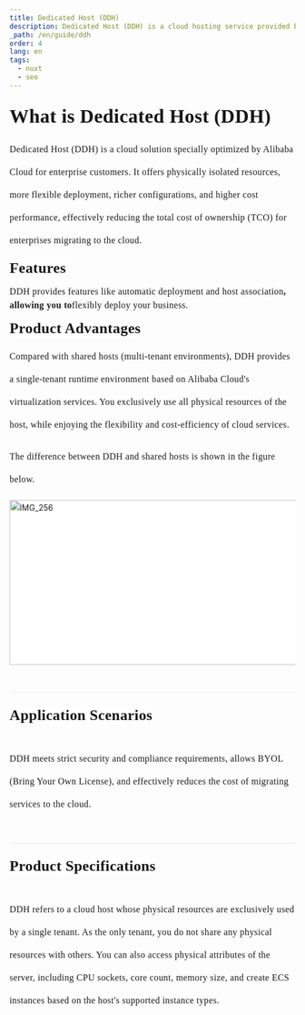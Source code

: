 ```yaml
---
title: Dedicated Host (DDH)
description: Dedicated Host (DDH) is a cloud hosting service provided by Alibaba Cloud that offers physically isolated resources for enterprise customers.
_path: /en/guide/ddh
order: 4
lang: en
tags:
  - nuxt
  - seo
---
```


<div>
  <h1 style="margin-top: 18pt; margin-bottom: 12pt; line-height: 33pt">
    <span
      style="
        font-family: '微软雅黑';
        font-size: 25.5pt;
        letter-spacing: 0.3pt;
        color: #181818;
      "
      >What is Dedicated Host (DDH)</span
    >
  </h1>
  <p style="margin-top: 0pt; margin-bottom: 12pt; line-height: 30pt">
    <span
      style="font-family: '微软雅黑'; font-size: 12pt; letter-spacing: 0.3pt"
      >Dedicated Host (DDH) is a cloud solution specially optimized by Alibaba Cloud for enterprise customers. It offers physically isolated resources, more flexible deployment, richer configurations, and higher cost performance, effectively reducing the total cost of ownership (TCO) for enterprises migrating to the cloud.</span
    >
  </p>
  <p style="margin-top: 0pt; margin-bottom: 12pt; line-height: 19.5pt">
    <span
      style="
        font-family: '微软雅黑';
        font-size: 19.5pt;
        font-weight: bold;
        letter-spacing: 0.3pt;
        color: #181818;
        background-color: #ffffff;
      "
      >Features</span
    >
  </p>
  <p style="margin-top: 0pt; margin-bottom: 12pt; line-height: 18pt">
    <span
      style="font-family: '微软雅黑'; font-size: 12pt; letter-spacing: 0.3pt"
      >DDH provides features like automatic deployment and host association</span
    ><span
      style="
        font-family: '微软雅黑';
        font-size: 12pt;
        font-weight: bold;
        letter-spacing: 0.3pt;
      "
      >, allowing you to</span
    ><span
      style="font-family: '微软雅黑'; font-size: 12pt; letter-spacing: 0.3pt"
      >flexibly deploy your business.</span
    >
  </p>
  <p style="margin-top: 0pt; margin-bottom: 12pt; line-height: 19.5pt">
    <span
      style="
        font-family: '微软雅黑';
        font-size: 19.5pt;
        font-weight: bold;
        letter-spacing: 0.3pt;
        color: #181818;
        background-color: #ffffff;
      "
      >Product Advantages</span
    >
  </p>
  <p style="margin-top: 0pt; margin-bottom: 12pt; line-height: 30pt">
    <span
      style="font-family: '微软雅黑'; font-size: 12pt; letter-spacing: 0.3pt"
      >Compared with shared hosts (multi-tenant environments), DDH provides a single-tenant runtime environment based on Alibaba Cloud's virtualization services. You exclusively use all physical resources of the host, while enjoying the flexibility and cost-efficiency of cloud services.</span
    >
  </p>
  <p style="margin-top: 0pt; margin-bottom: 12pt; line-height: 30pt">
    <span
      style="font-family: '微软雅黑'; font-size: 12pt; letter-spacing: 0.3pt"
      >The difference between DDH and shared hosts is shown in the figure below.</span
    >
  </p>
  <p
    style="
      margin-top: 0pt;
      margin-bottom: 12pt;
      line-height: 18pt;
      background-color: #ffffff;
    "
  >
    <img
      src="/assets/IMG/guide/ddh.png"
      width="643"
      height="290"
      alt="IMG_256"
      style="
        -aw-left-pos: 0pt;
        -aw-rel-hpos: column;
        -aw-rel-vpos: paragraph;
        -aw-top-pos: 0pt;
        -aw-wrap-type: inline;
      "
    />
  </p>
  <h2
    style="
      margin-top: 36pt;
      margin-bottom: 30.1pt;
      line-height: 24pt;
      border-top: 0.75pt solid #e9e9e9;
      padding-top: 18pt;
    "
  >
    <span
      style="
        font-family: '微软雅黑';
        font-size: 19.5pt;
        letter-spacing: 0.3pt;
        color: #181818;
        background-color: #ffffff;
      "
      >Application Scenarios</span
    >
  </h2>
  <p style="margin-top: 0pt; margin-bottom: 12pt; line-height: 30pt">
    <span
      style="font-family: '微软雅黑'; font-size: 12pt; letter-spacing: 0.3pt"
      >DDH meets strict security and compliance requirements, allows BYOL (Bring Your Own License), and effectively reduces the cost of migrating services to the cloud.</span
    >
  </p>
  <h2
    style="
      margin-top: 36pt;
      margin-bottom: 30.1pt;
      line-height: 24pt;
      border-top: 0.75pt solid #e9e9e9;
      padding-top: 18pt;
    "
  >
    <span
      style="
        font-family: '微软雅黑';
        font-size: 19.5pt;
        letter-spacing: 0.3pt;
        color: #181818;
        background-color: #ffffff;
      "
      >Product Specifications</span
    >
  </h2>
  <p style="margin-top: 0pt; margin-bottom: 12pt; line-height: 30pt">
    <span
      style="font-family: '微软雅黑'; font-size: 12pt; letter-spacing: 0.3pt"
      >DDH refers to a cloud host whose physical resources are exclusively used by a single tenant. As the only tenant, you do not share any physical resources with others. You can also access physical attributes of the server, including CPU sockets, core count, memory size, and create ECS instances based on the host's supported instance types.</span
    >
  </p>
</div>
